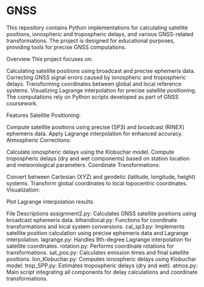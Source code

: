 # GNSS

This repository contains Python implementations for calculating satellite positions, ionospheric and tropospheric delays, and various GNSS-related transformations. The project is designed for educational purposes, providing tools for precise GNSS computations.

Overview
This project focuses on:

Calculating satellite positions using broadcast and precise ephemeris data.
Correcting GNSS signal errors caused by ionospheric and tropospheric delays.
Transforming coordinates between global and local reference systems.
Visualizing Lagrange interpolation for precise satellite positioning.
The computations rely on Python scripts developed as part of GNSS coursework.

Features
Satellite Positioning:

Compute satellite positions using precise (SP3) and broadcast (RINEX) ephemeris data.
Apply Lagrange interpolation for enhanced accuracy.
Atmospheric Corrections:

Calculate ionospheric delays using the Klobuchar model.
Compute tropospheric delays (dry and wet components) based on station location and meteorological parameters.
Coordinate Transformations:

Convert between Cartesian (XYZ) and geodetic (latitude, longitude, height) systems.
Transform global coordinates to local topocentric coordinates.
Visualization:

Plot Lagrange interpolation results.


File Descriptions
assignment2.py: Calculates GNSS satellite positions using broadcast ephemeris data.
blhandlocal.py: Functions for coordinate transformations and local system conversions.
cal_sp3.py: Implements satellite position calculation using precise ephemeris data and Lagrange interpolation.
lagrange.py: Handles 9th-degree Lagrange interpolation for satellite coordinates.
rotation.py: Performs coordinate rotations for transformations.
sat_pos.py: Calculates emission times and final satellite positions.
Ion_Klobuchar.py: Computes ionospheric delays using Klobuchar model.
trop_SPP.py: Estimates tropospheric delays (dry and wet).
atmos.py: Main script integrating all components for delay calculations and coordinate transformations.
